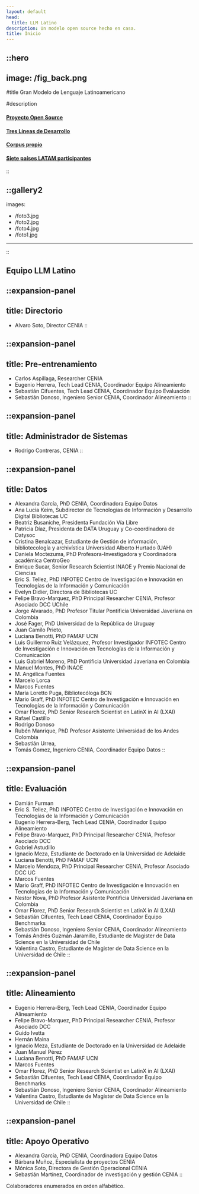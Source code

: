 ```yaml
---
layout: default
head:
  title: LLM Latino
description: Un modelo open source hecho en casa.
title: Inicio
---
```


::hero
---
image: /fig_back.png
---
#title
Gran Modelo de Lenguaje Latinoamericano

#description
 #### [Proyecto Open Source](2.nosotros.md)
 #### [Tres Líneas de Desarrollo](5.howto.md#lineas)
 #### [Corpus propio](4.corpus.md)
 #### [Siete países LATAM participantes](3.collabs.md)
::

::gallery2
---
images:
  - /foto3.jpg
  - /foto2.jpg
  - /foto4.jpg
  - /foto1.jpg
---
::

## Equipo LLM Latino

::expansion-panel
---
title: Directorio
---
  - Alvaro Soto, Director CENIA
::

::expansion-panel
---
title: Pre-entrenamiento
---
  - Carlos Aspillaga, Researcher CENIA
  - Eugenio Herrera, Tech Lead CENIA, Coordinador Equipo Alineamiento
  - Sebastián Cifuentes, Tech Lead CENIA, Coordinador Equipo Evaluación
  - Sebastián Donoso, Ingeniero Senior CENIA, Coordinador Alineamiento
::

::expansion-panel
---
title: Administrador de Sistemas
---
  - Rodrigo Contreras, CENIA
::

::expansion-panel
---
title: Datos
---
  - Alexandra García, PhD CENIA, Coordinadora Equipo Datos
  - Ana Lucia Keim, Subdirector de Tecnologías de Información y Desarrollo Digital Bibliotecas UC
  - Beatriz Busaniche, Presidenta Fundación Vía Libre
  - Patricia Díaz, Presidenta de DATA Uruguay y Co-coordinadora de Datysoc
  - Cristina Benalcazar, Estudiante de Gestión de información, bibliotecología y archivística Universidad Alberto Hurtado (UAH) 
  - Daniela Moctezuma, PhD Profesora-Investigadora y Coordinadora académica CentroGeo
  - Enrique Sucar, Senior Research Scientist INAOE y Premio Nacional de Ciencias
  - Eric S. Tellez, PhD INFOTEC Centro de Investigación e Innovación en Tecnologías de la Información y Comunicación
  - Evelyn Didier, Directora de Bibliotecas UC
  - Felipe Bravo-Marquez, PhD Principal Researcher CENIA, Profesor Asociado DCC UChile
  - Jorge Alvarado, PhD Profesor Titular Pontificia Universidad Javeriana en Colombia
  - José Fager, PhD Universidad de la República de Uruguay
  - Juan Camilo Prieto, 
  - Luciana Benotti, PhD FAMAF UCN
  - Luis Guillermo Ruiz Velázquez, Profesor Investigador INFOTEC Centro de Investigación e Innovación en Tecnologías de la Información y Comunicación
  - Luis Gabriel Moreno, PhD Pontificia Universidad Javeriana en Colombia
  - Manuel Montes, PhD INAOE
  - M. Angélica Fuentes
  - Marcelo Lorca 
  - Marcos Fuentes
  - María Loretto Puga, Bibliotecóloga BCN
  - Mario Graff, PhD INFOTEC Centro de Investigación e Innovación en Tecnologías de la Información y Comunicación
  - Omar Florez, PhD Senior Research Scientist en LatinX in AI (LXAI)
  - Rafael Castillo 
  - Rodrigo Donoso
  - Rubén Manrique, PhD Profesor Asistente Universidad de los Andes Colombia
  - Sebastián Urrea, 
  - Tomás Gomez, Ingeniero CENIA, Coordinador Equipo Datos
::

::expansion-panel
---
title: Evaluación
---
  - Damián Furman
  - Eric S. Tellez, PhD INFOTEC Centro de Investigación e Innovación en Tecnologías de la Información y Comunicación
  - Eugenio Herrera-Berg, Tech Lead CENIA, Coordinador Equipo Alineamiento
  - Felipe Bravo-Marquez, PhD Principal Researcher CENIA, Profesor Asociado DCC
  - Gabriel Astudillo
  - Ignacio Meza, Estudiante de Doctorado en la Universidad de Adelaide
  - Luciana Benotti, PhD FAMAF UCN
  - Marcelo Mendoza, PhD Principal Researcher CENIA, Profesor Asociado DCC UC
  - Marcos Fuentes
  - Mario Graff, PhD INFOTEC Centro de Investigación e Innovación en Tecnologías de la Información y Comunicación
  - Nestor Nova, PhD Profesor Asistente Pontificia Universidad Javeriana en Colombia
  - Omar Florez, PhD Senior Research Scientist en LatinX in AI (LXAI)
  - Sebastián Cifuentes, Tech Lead CENIA, Coordinador Equipo Benchmarks
  - Sebastián Donoso, Ingeniero Senior CENIA, Coordinador Alineamiento
  - Tomás Andrés Guzmán Jaramillo, Estudiante de Magister de Data Science en la Universidad de Chile
  - Valentina Castro, Estudiante de Magister de Data Science en la Universidad de Chile
::

::expansion-panel
---
title: Alineamiento
---
  - Eugenio Herrera-Berg, Tech Lead CENIA, Coordinador Equipo Alineamiento
  - Felipe Bravo-Marquez, PhD Principal Researcher CENIA, Profesor Asociado DCC
  - Guido Ivetta
  - Hernán Maina
  - Ignacio Meza, Estudiante de Doctorado en la Universidad de Adelaide
  - Juan Manuel Pérez
  - Luciana Benotti, PhD FAMAF UCN
  - Marcos Fuentes
  - Omar Florez, PhD Senior Research Scientist en LatinX in AI (LXAI)
  - Sebastián Cifuentes, Tech Lead CENIA, Coordinador Equipo Benchmarks
  - Sebastián Donoso, Ingeniero Senior CENIA, Coordinador Alineamiento
  - Valentina Castro, Estudiante de Magister de Data Science en la Universidad de Chile
::

::expansion-panel
---
title: Apoyo Operativo
---
  - Alexandra García, PhD CENIA, Coordinadora Equipo Datos
  - Bárbara Muñoz, Especialista de proyectos CENIA
  - Mónica Soto, Directora de Gestión Operacional CENIA
  - Sebastián Martínez, Coordinador de investigación y gestión CENIA
::

Colaboradores enumerados en orden alfabético.

